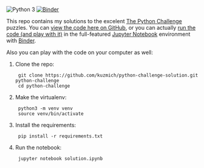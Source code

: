 ![Python 3](https://img.shields.io/badge/python-3-blue.svg)
[![Binder](https://mybinder.org/badge.svg)](https://mybinder.org/v2/gh/kuzmich/python-challenge-solution/master?filepath=solution.ipynb)

This repo contains my solutions to the excelent [The Python Challenge](http://www.pythonchallenge.com) puzzles.
You can [view the code here on GitHub](solution.ipynb), or you can actually
[run the code (and play with it)](https://mybinder.org/v2/gh/kuzmich/python-challenge-solution/master?filepath=solution.ipynb)
in the full-featured [Jupyter Notebook](https://jupyter.org/) environment with [Binder](https://mybinder.org/).

Also you can play with the code on your computer as well:

1. Clone the repo:

        git clone https://github.com/kuzmich/python-challenge-solution.git python-challenge
        cd python-challenge

2. Make the virtualenv:

        python3 -m venv venv
        source venv/bin/activate
    
3. Install the requirements:
    
        pip install -r requirements.txt
    
4. Run the notebook:

        jupyter notebook solution.ipynb
    
